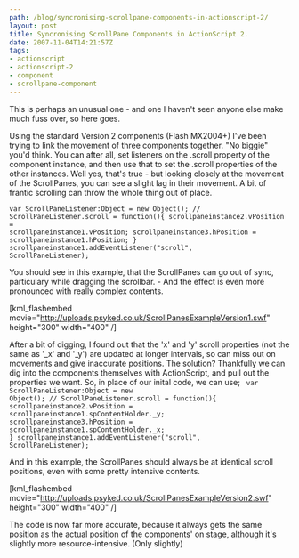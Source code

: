 ```yaml
---
path: /blog/syncronising-scrollpane-components-in-actionscript-2/
layout: post
title: Syncronising ScrollPane Components in ActionScript 2.
date: 2007-11-04T14:21:57Z
tags:
- actionscript
- actionscript-2
- component
- scrollpane-component
---
```


This is perhaps an unusual one - and one I haven't seen anyone else make much fuss over, so here goes.

Using the standard Version 2 components (Flash MX2004+) I've been trying to link the movement of three components together.  "No biggie" you'd think. You can after all, set listeners on the .scroll property of the component instance, and then use that to set the .scroll properties of the other instances.  Well yes, that's true - but looking closely at the movement of the ScrollPanes, you can see a slight lag in their movement.  A bit of frantic scrolling can throw the whole thing out of place.

<code>var ScrollPaneListener:Object = new Object();
//
ScrollPaneListener.scroll = function(){
scrollpaneinstance2.vPosition = scrollpaneinstance1.vPosition;
scrollpaneinstance3.hPosition = scrollpaneinstance1.hPosition;
}
scrollpaneinstance1.addEventListener("scroll", ScrollPaneListener);</code>

You should see in this example, that the ScrollPanes can go out of sync, particulary while dragging the scrollbar. - And the effect is even more pronounced with really complex contents.

[kml_flashembed movie="http://uploads.psyked.co.uk/ScrollPanesExampleVersion1.swf" height="300" width="400" /]

After a bit of digging, I found out that the 'x' and 'y' scroll properties (not the same as '_x' and '_y') are updated at longer intervals, so can miss out on movements and give inaccurate positions.  The solution?  Thankfully we can dig into the components themselves with ActionScript, and pull out the properties we want.  So, in place of our inital code, we can use;
<code>
var ScrollPaneListener:Object = new Object();
//
ScrollPaneListener.scroll = function(){
scrollpaneinstance2.vPosition = scrollpaneinstance1.spContentHolder._y;
scrollpaneinstance3.hPosition = scrollpaneinstance1.spContentHolder._x;
}
scrollpaneinstance1.addEventListener("scroll", ScrollPaneListener);</code>

And in this example, the ScrollPanes should always be at identical scroll positions, even with some pretty intensive contents.

[kml_flashembed movie="http://uploads.psyked.co.uk/ScrollPanesExampleVersion2.swf" height="300" width="400" /]

The code is now far more accurate, because it always gets the same position as the actual position of the components' on stage, although it's slightly more resource-intensive.  (Only slightly)